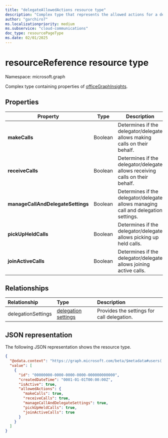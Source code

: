 ```yaml
---
title: "delegateAllowedActions resource type"
description: "Complex type that represents the allowed actions for a delegate and delegator."
author: "garchiro7"
ms.localizationpriority: medium
ms.subservice: "cloud-communications"
doc_type: resourcePageType
ms.date: 02/01/2025
---
```


# resourceReference resource type

Namespace: microsoft.graph

Complex type containing properties of [officeGraphInsights](officegraphinsights.md).

## Properties

| Property      | Type      | Description  |
| ------------- |-----------| -------------|
| **makeCalls**                     |Boolean| Determines if the delegator/delegate allows making calls on their behalf. |
| **receiveCalls**                  |Boolean| Determines if the delegator/delegate allows receiving calls on their behalf. |
| **manageCallAndDelegateSettings** |Boolean| Determines if the delegator/delegate allows managing call and delegation settings. |
| **pickUpHeldCalls**               |Boolean| Determines if the delegator/delegate allows picking up held calls. |
| **joinActiveCalls**               |Boolean| Determines if the delegator/delegate allows joining active calls. |


## Relationships

|Relationship|Type|Description|
|:---|:---|:---|
|delegationSettings|[delegation settings](../resources/delegationSettings.md)| Provides the settings for call delegation.|


## JSON representation

The following JSON representation shows the resource type.

<!-- {
  "blockType": "resource",
  "@odata.type": "microsoft.graph.delegationSettings"
}
-->
``` json
{
  "@odata.context": "https://graph.microsoft.com/beta/$metadata#users('{user_id}')/communications/callSettings/delegators",
  "value": [
    {
      "id": "00000000-0000-0000-0000-000000000000",
      "createdDateTime": "0001-01-01T00:00:00Z",
      "isActive": true,
      "allowedActions": {
        "makeCalls": true,
        "receiveCalls": true,
        "manageCallAndDelegateSettings": true,
        "pickUpHeldCalls": true,
        "joinActiveCalls": true
      }
    }
  ]
}
```
